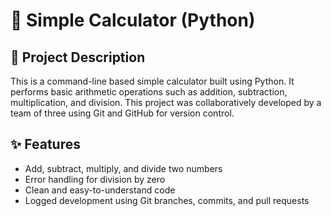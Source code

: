 # 🔢 Simple Calculator (Python)

## 📌 Project Description
This is a command-line based simple calculator built using Python. It performs basic arithmetic operations such as addition, subtraction, multiplication, and division. This project was collaboratively developed by a team of three using Git and GitHub for version control.

## ✨ Features
- Add, subtract, multiply, and divide two numbers
- Error handling for division by zero
- Clean and easy-to-understand code
- Logged development using Git branches, commits, and pull requests
